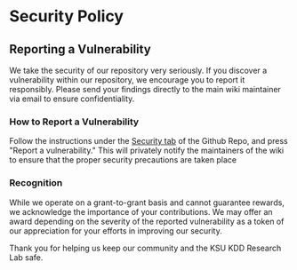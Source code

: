 # Security Policy

## Reporting a Vulnerability

We take the security of our repository very seriously. If you discover a
vulnerability within our repository, we encourage you to report it 
responsibly. Please send your findings directly to the main wiki 
maintainer via email to ensure confidentiality.

### How to Report a Vulnerability

Follow the instructions under the [Security tab](https://github.com/kddresearch/KDD-Wiki-NextJS/security) 
of the Github Repo, and press "Report a vulnerability." This will 
privately notify the maintainers of the wiki to ensure that the proper 
security precautions are taken place

### Recognition

While we operate on a grant-to-grant basis and cannot guarantee rewards,
we acknowledge the importance of your contributions. We may offer an 
award depending on the severity of the reported vulnerability as a token
of our appreciation for your efforts in improving our security.

Thank you for helping us keep our community and the KSU KDD Research Lab
safe.
